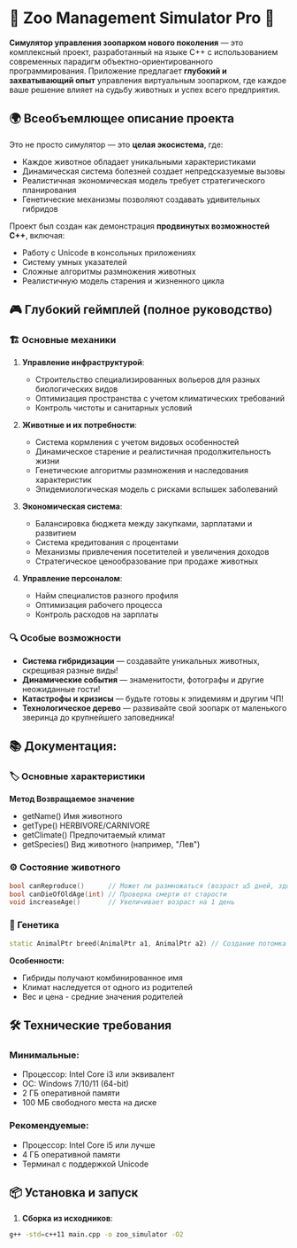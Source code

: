 # 🦁 Zoo Management Simulator Pro 🐘

**Симулятор управления зоопарком нового поколения** — это комплексный проект, разработанный на языке C++ с использованием современных парадигм объектно-ориентированного программирования. Приложение предлагает **глубокий и захватывающий опыт** управления виртуальным зоопарком, где каждое ваше решение влияет на судьбу животных и успех всего предприятия.

## 🌍 Всеобъемлющее описание проекта

Это не просто симулятор — это **целая экосистема**, где:
- Каждое животное обладает уникальными характеристиками
- Динамическая система болезней создает непредсказуемые вызовы
- Реалистичная экономическая модель требует стратегического планирования
- Генетические механизмы позволяют создавать удивительных гибридов

Проект был создан как демонстрация **продвинутых возможностей C++**, включая:
- Работу с Unicode в консольных приложениях
- Систему умных указателей
- Сложные алгоритмы размножения животных
- Реалистичную модель старения и жизненного цикла

## 🎮 Глубокий геймплей (полное руководство)

### 🏗️ Основные механики
1. **Управление инфраструктурой**:
   - Строительство специализированных вольеров для разных биологических видов
   - Оптимизация пространства с учетом климатических требований
   - Контроль чистоты и санитарных условий

2. **Животные и их потребности**:
   - Система кормления с учетом видовых особенностей
   - Динамическое старение и реалистичная продолжительность жизни
   - Генетические алгоритмы размножения и наследования характеристик
   - Эпидемиологическая модель с рисками вспышек заболеваний

3. **Экономическая система**:
   - Балансировка бюджета между закупками, зарплатами и развитием
   - Система кредитования с процентами
   - Механизмы привлечения посетителей и увеличения доходов
   - Стратегическое ценообразование при продаже животных

4. **Управление персоналом**:
   - Найм специалистов разного профиля
   - Оптимизация рабочего процесса
   - Контроль расходов на зарплаты

### 🔍 Особые возможности
- **Система гибридизации** — создавайте уникальных животных, скрещивая разные виды!
- **Динамические события** — знаменитости, фотографы и другие неожиданные гости!
- **Катастрофы и кризисы** — будьте готовы к эпидемиям и другим ЧП!
- **Технологическое дерево** — развивайте свой зоопарк от маленького зверинца до крупнейшего заповедника!

## 📚 Документация:

### 🏷️ Основные характеристики
**Метод	Возвращаемое значение**
- getName()	Имя животного
- getType()	HERBIVORE/CARNIVORE
- getClimate()	Предпочитаемый климат
- getSpecies()	Вид животного (например, "Лев")

### ⚙️ Состояние животного
```cpp
bool canReproduce()      // Может ли размножаться (возраст ≥5 дней, здорово)
bool canDieOfOldAge(int) // Проверка смерти от старости
void increaseAge()       // Увеличивает возраст на 1 день
```

### 🧬 Генетика
```cpp
static AnimalPtr breed(AnimalPtr a1, AnimalPtr a2) // Создание потомка
```
**Особенности:**
- Гибриды получают комбинированное имя
- Климат наследуется от одного из родителей
- Вес и цена - средние значения родителей

## 🛠️ Технические требования


### Минимальные:
- Процессор: Intel Core i3 или эквивалент
- ОС: Windows 7/10/11 (64-bit)
- 2 ГБ оперативной памяти
- 100 МБ свободного места на диске

### Рекомендуемые:
- Процессор: Intel Core i5 или лучше
- 4 ГБ оперативной памяти
- Терминал с поддержкой Unicode

## 📦 Установка и запуск

1. **Сборка из исходников**:
```bash
g++ -std=c++11 main.cpp -o zoo_simulator -O2
